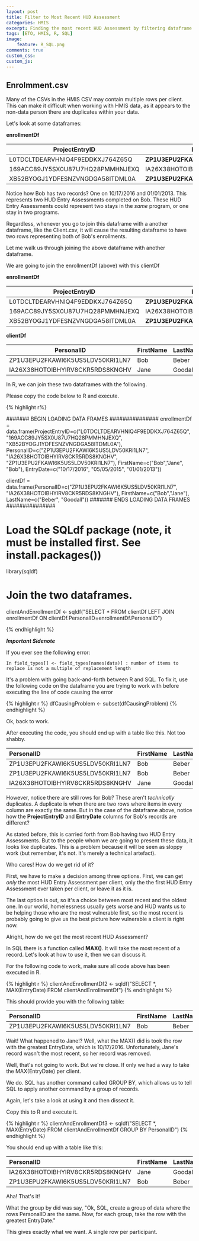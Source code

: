 ```yaml
---
layout: post
title: Filter to Most Recent HUD Assessment
categories: HMIS
excerpt: Finding the most recent HUD Assessment by filtering dataframe by date.
tags: [ETO, HMIS, R, SQL]
image: 
    feature: R_SQL.png
comments: true
custom_css:
custom_js: 
---
```


## Enrolmment.csv
Many of the CSVs in the HMIS CSV may contain multiple rows per client.  This can make it difficult when working with HMIS data, as it appears to the non-data person there are duplicates within your data.  

Let's look at some dataframes:

**enrollmentDf**

ProjectEntryID | PersonalID | FirstName | EntryDate
---------|----------|----------|---------
 L0TDCLTDEARVHNIQ4F9EDDKXJ764Z65Q | **ZP1U3EPU2FKAWI6K5US5LDV50KRI1LN7** | Bob | 10/17/2016 
 169ACC89JY5SX0U87U7HQ28PMMHNJEXQ | IA26X38HOTOIBHYIRV8CKR5RDS8KNGHV | Jane | 05/05/2015
 XB52BYOGJ1YDFESNZVNGDGA58ITDML0A | **ZP1U3EPU2FKAWI6K5US5LDV50KRI1LN7** |Bob| 01/01/2013

 Notice how Bob has two records?  One on 10/17/2016 and 01/01/2013.  This represents two HUD Entry Assessments completed on Bob.  These HUD Entry Assessments could represent two stays in the _same_ program, or one stay in two programs.

 Regardless, whenever you go to join this dataframe with a another dataframe, like the Client.csv, it will cause the resulting dataframe to have two rows representing both of Bob's enrollments.

 Let me walk us through joining the above dataframe with another dataframe.

We are going to join the enrollmentDf (above) with this clientDf

**enrollmentDf**

ProjectEntryID | PersonalID | FirstName | EntryDate
---------|----------|----------|---------
 L0TDCLTDEARVHNIQ4F9EDDKXJ764Z65Q | **ZP1U3EPU2FKAWI6K5US5LDV50KRI1LN7** | Bob | 10/17/2016 
 169ACC89JY5SX0U87U7HQ28PMMHNJEXQ | IA26X38HOTOIBHYIRV8CKR5RDS8KNGHV | Jane | 05/05/2015
 XB52BYOGJ1YDFESNZVNGDGA58ITDML0A | **ZP1U3EPU2FKAWI6K5US5LDV50KRI1LN7** |Bob| 01/01/2013

**clientDf**

| PersonalID | FirstName | LastName
----------|----------|---------
ZP1U3EPU2FKAWI6K5US5LDV50KRI1LN7 | Bob | Beber
IA26X38HOTOIBHYIRV8CKR5RDS8KNGHV | Jane | Goodall

In R, we can join these two dataframes with the following.

Please copy the code below to R and execute.

{% highlight r%}

####### BEGIN LOADING DATA FRAMES ###############
enrollmentDf = data.frame(ProjectEntryID=c("L0TDCLTDEARVHNIQ4F9EDDKXJ764Z65Q", "169ACC89JY5SX0U87U7HQ28PMMHNJEXQ", "XB52BYOGJ1YDFESNZVNGDGA58ITDML0A"), 
               PersonalID=c("ZP1U3EPU2FKAWI6K5US5LDV50KRI1LN7", "IA26X38HOTOIBHYIRV8CKR5RDS8KNGHV", "ZP1U3EPU2FKAWI6K5US5LDV50KRI1LN7"), 
               FirstName=c("Bob","Jane", "Bob"), 
               EntryDate=c("10/17/2016", "05/05/2015", "01/01/2013"))

clientDf = data.frame(PersonalID=c("ZP1U3EPU2FKAWI6K5US5LDV50KRI1LN7", "IA26X38HOTOIBHYIRV8CKR5RDS8KNGHV"), 
                      FirstName=c("Bob","Jane"),
                      LastName=c("Beber", "Goodall"))
####### ENDS LOADING DATA FRAMES ###############

# Load the SQLdf package (note, it must be installed first. See install.packages())
library(sqldf)

# Join the two dataframes.
clientAndEnrollmentDf <- sqldf("SELECT * 
                               FROM clientDf 
                               LEFT JOIN enrollmentDf 
                               ON clientDf.PersonalID=enrollmentDf.PersonalID")

{% endhighlight %}


***Important Sidenote***

If you ever see the following error:

`In field_types[] <- field_types[names(data)] :
  number of items to replace is not a multiple of replacement length`

It's a problem with going back-and-forth between R and SQL.  To fix it, use the following code on the dataframe you are trying to work with before executing the line of code causing the error

{% highlight r %}
dfCausingProblem <- subset(dfCausingProblem)
{% endhighlight %}

Ok, back to work.

After executing the code, you should end up with a table like this.  Not too shabby.  

|PersonalID |FirstName |LastName |ProjectEntryID|PersonalID|FirstName |EntryDate  |
|:--------------------------------|:---------|:--------|:--------------------------------|:--------------------------------|:---------|:----------|
|ZP1U3EPU2FKAWI6K5US5LDV50KRI1LN7 |Bob       |Beber    |L0TDCLTDEARVHNIQ4F9EDDKXJ764Z65Q |ZP1U3EPU2FKAWI6K5US5LDV50KRI1LN7 |Bob       |10/17/2016 |
|ZP1U3EPU2FKAWI6K5US5LDV50KRI1LN7 |Bob       |Beber    |XB52BYOGJ1YDFESNZVNGDGA58ITDML0A |ZP1U3EPU2FKAWI6K5US5LDV50KRI1LN7 |Bob       |01/01/2013 |
|IA26X38HOTOIBHYIRV8CKR5RDS8KNGHV |Jane      |Goodall  |169ACC89JY5SX0U87U7HQ28PMMHNJEXQ |IA26X38HOTOIBHYIRV8CKR5RDS8KNGHV |Jane      |05/05/2015 |

However, notice there are still rows for Bob?  These aren't _technically_ duplicates.  A duplicate is when there are two rows where items in every column are exactly the same.  But in the case of the dataframe above, notice how the **ProjectEntryID** and **EntryDate** columns for Bob's records are different?  

As stated before, this is carried forth from Bob having two HUD Entry Assessments.  But to the people whom we are going to present these data, it looks like duplicates.  This is a problem because it will be seen as sloppy work (but remember, it's not.  It's merely a technical artefact).

Who cares! How do we get rid of it?

First, we have to make a decision among three options.  First, we can get _only_ the most HUD Entry Assessment per client, only the the first HUD Entry Assessment ever taken per client, or leave it as it is.  

The last option is out, so it's a choice between most recent and the oldest one.  In our world, homelessness usually gets worse and HUD wants us to be helping those who are the most vulnerable first, so the most recent is probably going to give us the best picture how vulnerable a client is right now.

Alright, how do we get the most recent HUD Assessment?

In SQL there is a function called **MAX()**.  It will take the most recent of a record.  Let's look at how to use it, then we can discuss it.

For the following code to work, make sure all code above has been executed in R.

{% highlight r %}
clientAndEnrollmentDf2 <- sqldf("SELECT *, MAX(EntryDate) FROM clientAndEnrollmentDf")
{% endhighlight %}

This should provide you with the following table:

|PersonalID |FirstName |LastName |ProjectEntryID|PersonalID.1|FirstName.1 |EntryDate  |MAX(EntryDate) |
|:--------------------------------|:---------|:--------|:--------------------------------|:--------------------------------|:-----------|:----------|:--------------|
|ZP1U3EPU2FKAWI6K5US5LDV50KRI1LN7 |Bob       |Beber    |L0TDCLTDEARVHNIQ4F9EDDKXJ764Z65Q |ZP1U3EPU2FKAWI6K5US5LDV50KRI1LN7 |Bob         |10/17/2016 |10/17/2016     |

Wait! What happened to Jane!?  Well, what the MAX() did is took the row with the greatest EntryDate, which is 10/17/2016.  Unfortunately, Jane's record wasn't the most recent, so her record was removed.

Well, that's not going to work.  But we're close.  If only we had a way to take the MAX(EntryDate) per client.

We do.  SQL has another command called GROUP BY, which allows us to tell SQL to apply another command by a group of records.

Again, let's take a look at using it and then dissect it.

Copy this to R and execute it.

{% highlight r %}
clientAndEnrollmentDf3 <- sqldf("SELECT *, MAX(EntryDate) FROM clientAndEnrollmentDf GROUP BY PersonalID")
{% endhighlight %}

You should end up with a table like this:

|PersonalID                       |FirstName |LastName |ProjectEntryID                   |PersonalID.1                     |FirstName.1 |EntryDate  |MAX(EntryDate) |
|:--------------------------------|:---------|:--------|:--------------------------------|:--------------------------------|:-----------|:----------|:--------------|
|IA26X38HOTOIBHYIRV8CKR5RDS8KNGHV |Jane      |Goodall  |169ACC89JY5SX0U87U7HQ28PMMHNJEXQ |IA26X38HOTOIBHYIRV8CKR5RDS8KNGHV |Jane        |05/05/2015 |05/05/2015     |
|ZP1U3EPU2FKAWI6K5US5LDV50KRI1LN7 |Bob       |Beber    |L0TDCLTDEARVHNIQ4F9EDDKXJ764Z65Q |ZP1U3EPU2FKAWI6K5US5LDV50KRI1LN7 |Bob         |10/17/2016 |10/17/2016     |

Aha! That's it!

What the group by did was say, "Ok, SQL, create a group of data where the rows PersonalID are the same.  Now, for each group, take the row with the greatest EntryDate."

This gives exactly what we want.  A single row per participant.


